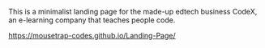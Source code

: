 This  is a minimalist landing page for the made-up edtech business CodeX, an e-learning company that teaches people code.



https://mousetrap-codes.github.io/Landing-Page/


